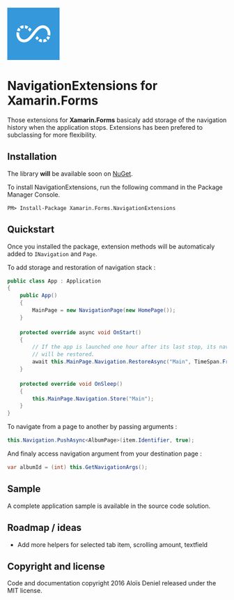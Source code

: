 ![Logo](./icon.png)

# NavigationExtensions for Xamarin.Forms

Those extensions for **Xamarin.Forms** basicaly add storage of the navigation history when the application stops. Extensions has been prefered to subclassing for more flexibility.

## Installation

The library **will** be available soon on [NuGet](https://www.nuget.org/packages/Xamarin.Forms.NavigationExtensions/).

To install NavigationExtensions, run the following command in the Package Manager Console.

	PM> Install-Package Xamarin.Forms.NavigationExtensions

## Quickstart

Once you installed the package, extension methods will be automaticaly added to `INavigation` and `Page`.

To add storage and restoration of navigation stack :

```csharp
public class App : Application
{
    public App()
    {
        MainPage = new NavigationPage(new HomePage());
    }

    protected override async void OnStart()
    {
        // If the app is launched one hour after its last stop, its navigation history 
        // will be restored.
        await this.MainPage.Navigation.RestoreAsync("Main", TimeSpan.FromHours(1));
    }

    protected override void OnSleep()
    {
        this.MainPage.Navigation.Store("Main");
    }
}
```

To navigate from a page to another by passing arguments :

```csharp
this.Navigation.PushAsync<AlbumPage>(item.Identifier, true);
```

And finaly access navigation argument from your destination page :

```csharp
var albumId = (int) this.GetNavigationArgs();
```

## Sample

A complete application sample is available in the source code solution.

## Roadmap / ideas

* Add more helpers for selected tab item, scrolling amount, textfield

## Copyright and license

Code and documentation copyright 2016 Aloïs Deniel released under the MIT license.